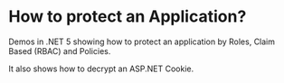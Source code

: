 # How to protect an Application?

Demos in .NET 5 showing how to protect an application by Roles, Claim Based (RBAC) and Policies.

It also shows how to decrypt an ASP.NET Cookie.

